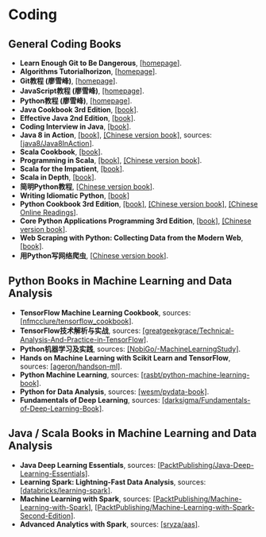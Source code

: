 # Coding

## General Coding Books
- **Learn Enough Git to Be Dangerous**, [[homepage]](https://www.learnenough.com/git-tutorial).
- **Algorithms Tutorialhorizon**, [[homepage]](https://algorithms.tutorialhorizon.com).
- **Git教程 (廖雪峰)**, [[homepage]](https://www.liaoxuefeng.com/wiki/0013739516305929606dd18361248578c67b8067c8c017b000).
- **JavaScript教程 (廖雪峰)**, [[homepage]](https://www.liaoxuefeng.com/wiki/001434446689867b27157e896e74d51a89c25cc8b43bdb3000).
- **Python教程 (廖雪峰)**, [[homepage]](https://www.liaoxuefeng.com/wiki/0014316089557264a6b348958f449949df42a6d3a2e542c000).
- **Java Cookbook 3rd Edition**, [[book]](/Papers/Books/Coding/Java/Java%20Cookbook%203rd%20Edition.pdf).
- **Effective Java 2nd Edition**, [[book]](/Papers/Books/Coding/Java/Effective%20Java%202nd%20Edition.pdf).
- **Coding Interview in Java**, [[book]](/Papers/Books/Coding/Java/Coding%20Interview%20in%20Java.pdf).
- **Java 8 in Action**, [[book]](/Papers/Books/Coding/Java/Java%208%20in%20Action.pdf), [[Chinese version book]](/Papers/Books/Coding/Java/Java%208%20in%20Action%20CN.pdf), sources: [[java8/Java8InAction]](https://github.com/java8/Java8InAction).
- **Scala Cookbook**, [[book]](/Papers/Books/Coding/Scala/Scala%20Cookbook.pdf).
- **Programming in Scala**, [[book]](/Papers/Books/Coding/Scala/Programming%20in%20Scala.pdf), [[Chinese version book]](/Papers/Books/Coding/Scala/Programming%20in%20Scala%20CN.pdf).
- **Scala for the Impatient**, [[book]](/Papers/Books/Coding/Scala/Scala%20for%20the%20Impatient.pdf).
- **Scala in Depth**, [[book]](/Papers/Books/Coding/Scala/Scala%20in%20Depth.pdf).
- **简明Python教程**, [[Chinese version book]](/Papers/Books/Coding/Python/简明Python教程.pdf).
- **Writing Idiomatic Python**, [[book]](/Papers/Books/Coding/Python/Writing%20Idiomatic%20Python.pdf)
- **Python Cookbook 3rd Edition**, [[book]](/Papers/Books/Coding/Python/Python%20Cookbook%203rd%20Edition.pdf), [[Chinese version book]](/Papers/Books/Coding/Python/Python%20Cookbook%203rd%20Edition%20CN.pdf), [[Chinese Online Readings]](http://python3-cookbook.readthedocs.io/zh_CN/latest/index.html).
- **Core Python Applications Programming 3rd Edition**, [[book]](/Papers/Books/Coding/Python/Core%20Python%20Applications%20Programming%203rd%20Edition.pdf), [[Chinese version book]](/Papers/Books/Coding/Python/Core%20Python%20Applications%20Programming%203rd%20Edition%20CN.pdf).
- **Web Scraping with Python: Collecting Data from the Modern Web**, [[book]](/Papers/Books/Coding/Python/Web%20Scraping%20with%20Python.pdf).
- **用Python写网络爬虫**, [[Chinese version book]](/Papers/Books/Coding/Python/用Python写网络爬虫.pdf).

## Python Books in Machine Learning and Data Analysis
- **TensorFlow Machine Learning Cookbook**, sources: [[nfmcclure/tensorflow_cookbook]](https://github.com/nfmcclure/tensorflow_cookbook).
- **TensorFlow技术解析与实战**, sources: [[greatgeekgrace/Technical-Analysis-And-Practice-in-TensorFlow]](https://github.com/greatgeekgrace/Technical-Analysis-And-Practice-in-TensorFlow).
- **Python机器学习及实践**, sources: [[NobiGo/-MachineLearningStudy]](https://github.com/NobiGo/-MachineLearningStudy).
- **Hands on Machine Learning with Scikit Learn and TensorFlow**,  sources: [[ageron/handson-ml]](https://github.com/ageron/handson-ml).
- **Python Machine Learning**, sources: [[rasbt/python-machine-learning-book]](https://github.com/rasbt/python-machine-learning-book).
- **Python for Data Analysis**, sources: [[wesm/pydata-book]](https://github.com/wesm/pydata-book).
- **Fundamentals of Deep Learning**, sources: [[darksigma/Fundamentals-of-Deep-Learning-Book]](https://github.com/darksigma/Fundamentals-of-Deep-Learning-Book).

## Java / Scala Books in Machine Learning and Data Analysis
- **Java Deep Learning Essentials**, sources: [[PacktPublishing/Java-Deep-Learning-Essentials]](https://github.com/PacktPublishing/Java-Deep-Learning-Essentials).
- **Learning Spark: Lightning-Fast Data Analysis**, sources: [[databricks/learning-spark]](https://github.com/databricks/learning-spark).
- **Machine Learning with Spark**, sources: [[PacktPublishing/Machine-Learning-with-Spark]](https://github.com/PacktPublishing/Machine-Learning-with-Spark), [[PacktPublishing/Machine-Learning-with-Spark-Second-Edition]](https://github.com/PacktPublishing/Machine-Learning-with-Spark-Second-Edition).
- **Advanced Analytics with Spark**, sources: [[sryza/aas]](https://github.com/sryza/aas).